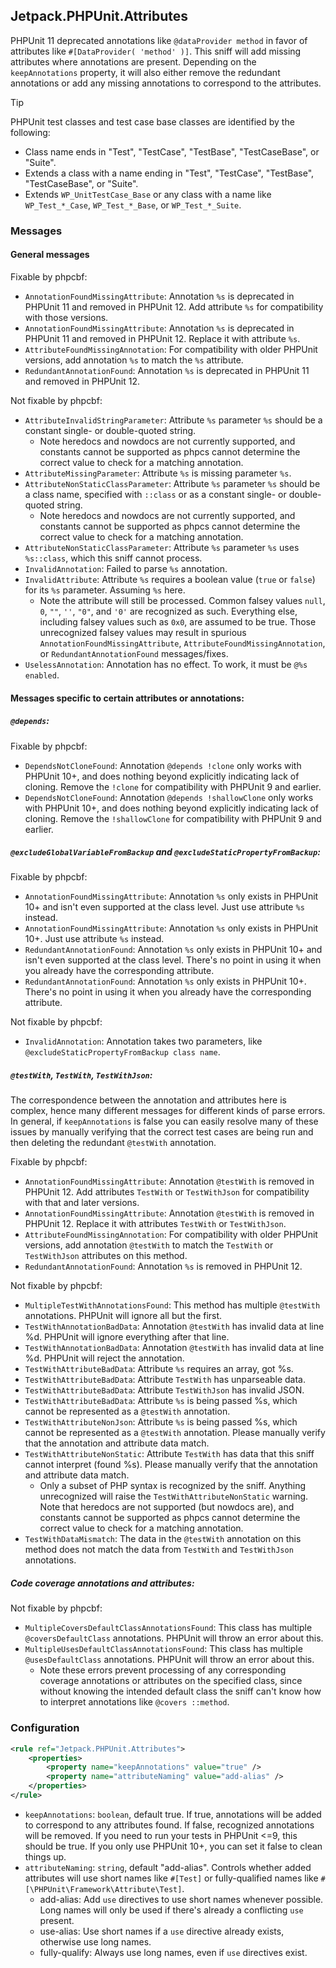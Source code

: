## Jetpack.PHPUnit.Attributes

PHPUnit 11 deprecated annotations like `@dataProvider method` in favor of attributes like `#[DataProvider( 'method' )]`.
This sniff will add missing attributes where annotations are present. Depending on the `keepAnnotations` property, it will also either remove the redundant annotations or add any missing annotations to correspond to the attributes.

> [!TIP]
> PHPUnit test classes and test case base classes are identified by the following:
>
> * Class name ends in "Test", "TestCase", "TestBase", "TestCaseBase", or "Suite".
> * Extends a class with a name ending in "Test", "TestCase", "TestBase", "TestCaseBase", or "Suite".
> * Extends `WP_UnitTestCase_Base` or any class with a name like `WP_Test_*_Case`, `WP_Test_*_Base`, or `WP_Test_*_Suite`.

### Messages

#### General messages

Fixable by phpcbf:

* `AnnotationFoundMissingAttribute`: Annotation `%s` is deprecated in PHPUnit 11 and removed in PHPUnit 12. Add attribute `%s` for compatibility with those versions.
* `AnnotationFoundMissingAttribute`: Annotation `%s` is deprecated in PHPUnit 11 and removed in PHPUnit 12. Replace it with attribute `%s`.
* `AttributeFoundMissingAnnotation`: For compatibility with older PHPUnit versions, add annotation `%s` to match the `%s` attribute.
* `RedundantAnnotationFound`: Annotation `%s` is deprecated in PHPUnit 11 and removed in PHPUnit 12.

Not fixable by phpcbf:

* `AttributeInvalidStringParameter`: Attribute `%s` parameter `%s` should be a constant single- or double-quoted string.
  * Note heredocs and nowdocs are not currently supported, and constants cannot be supported as phpcs cannot determine the correct value to check for a matching annotation.
* `AttributeMissingParameter`: Attribute `%s` is missing parameter `%s`.
* `AttributeNonStaticClassParameter`: Attribute `%s` parameter `%s` should be a class name, specified with `::class` or as a constant single- or double-quoted string.
  * Note heredocs and nowdocs are not currently supported, and constants cannot be supported as phpcs cannot determine the correct value to check for a matching annotation.
* `AttributeNonStaticClassParameter`: Attribute `%s` parameter `%s` uses `%s::class`, which this sniff cannot process.
* `InvalidAnnotation`: Failed to parse `%s` annotation.
* `InvalidAttribute`: Attribute `%s` requires a boolean value (`true` or `false`) for its `%s` parameter. Assuming `%s` here.
  * Note the attribute will still be processed. Common falsey values `null`, `0`, `""`, `''`, `"0"`, and `'0'` are recognized as such. Everything else, including falsey values such as `0x0`, are assumed to be true.
    Those unrecognized falsey values may result in spurious `AnnotationFoundMissingAttribute`, `AttributeFoundMissingAnnotation`, or `RedundantAnnotationFound` messages/fixes.
* `UselessAnnotation`: Annotation has no effect. To work, it must be `@%s enabled`.

#### Messages specific to certain attributes or annotations:

##### `@depends`:

Fixable by phpcbf:

* `DependsNotCloneFound`: Annotation `@depends !clone` only works with PHPUnit 10+, and does nothing beyond explicitly indicating lack of cloning. Remove the `!clone` for compatibility with PHPUnit 9 and earlier.
* `DependsNotCloneFound`: Annotation `@depends !shallowClone` only works with PHPUnit 10+, and does nothing beyond explicitly indicating lack of cloning. Remove the `!shallowClone` for compatibility with PHPUnit 9 and earlier.

##### `@excludeGlobalVariableFromBackup` and `@excludeStaticPropertyFromBackup`:

Fixable by phpcbf:

* `AnnotationFoundMissingAttribute`: Annotation `%s` only exists in PHPUnit 10+ and isn't even supported at the class level. Just use attribute `%s` instead.
* `AnnotationFoundMissingAttribute`: Annotation `%s` only exists in PHPUnit 10+. Just use attribute `%s` instead.
* `RedundantAnnotationFound`: Annotation `%s` only exists in PHPUnit 10+ and isn't even supported at the class level. There\'s no point in using it when you already have the corresponding attribute.
* `RedundantAnnotationFound`: Annotation `%s` only exists in PHPUnit 10+. There's no point in using it when you already have the corresponding attribute.

Not fixable by phpcbf:

* `InvalidAnnotation`: Annotation takes two parameters, like `@excludeStaticPropertyFromBackup class name`.

##### `@testWith`, `TestWith`, `TestWithJson`:

The correspondence between the annotation and attributes here is complex, hence many different messages for different kinds of parse errors.
In general, if `keepAnnotations` is false you can easily resolve many of these issues by manually verifying that the correct test cases are being run and then deleting the redundant `@testWith` annotation.

Fixable by phpcbf:

* `AnnotationFoundMissingAttribute`: Annotation `@testWith` is removed in PHPUnit 12. Add attributes `TestWith` or `TestWithJson` for compatibility with that and later versions.
* `AnnotationFoundMissingAttribute`: Annotation `@testWith` is removed in PHPUnit 12. Replace it with attributes `TestWith` or `TestWithJson`.
* `AttributeFoundMissingAnnotation`: For compatibility with older PHPUnit versions, add annotation `@testWith` to match the `TestWith` or `TestWithJson` attributes on this method.
* `RedundantAnnotationFound`: Annotation `%s` is removed in PHPUnit 12.

Not fixable by phpcbf:

* `MultipleTestWithAnnotationsFound`: This method has multiple `@testWith` annotations. PHPUnit will ignore all but the first.
* `TestWithAnnotationBadData`: Annotation `@testWith` has invalid data at line %d. PHPUnit will ignore everything after that line.
* `TestWithAnnotationBadData`: Annotation `@testWith` has invalid data at line %d. PHPUnit will reject the annotation.
* `TestWithAttributeBadData`: Attribute `%s` requires an array, got %s.
* `TestWithAttributeBadData`: Attribute `TestWith` has unparseable data.
* `TestWithAttributeBadData`: Attribute `TestWithJson` has invalid JSON.
* `TestWithAttributeBadData`: Attribute `%s` is being passed %s, which cannot be represented as a `@testWith` annotation.
* `TestWithAttributeNonJson`: Attribute `%s` is being passed %s, which cannot be represented as a `@testWith` annotation. Please manually verify that the annotation and attribute data match.
* `TestWithAttributeNonStatic`: Attribute `TestWith` has data that this sniff cannot interpret (found %s). Please manually verify that the annotation and attribute data match.
  * Only a subset of PHP syntax is recognized by the sniff. Anything unrecognized will raise the `TestWithAttributeNonStatic` warning.
    Note that heredocs are not supported (but nowdocs are), and constants cannot be supported as phpcs cannot determine the correct value to check for a matching annotation.
* `TestWithDataMismatch`: The data in the `@testWith` annotation on this method does not match the data from `TestWith` and `TestWithJson` annotations.

##### Code coverage annotations and attributes:

Not fixable by phpcbf:

* `MultipleCoversDefaultClassAnnotationsFound`: This class has multiple `@coversDefaultClass` annotations. PHPUnit will throw an error about this.
* `MultipleUsesDefaultClassAnnotationsFound`: This class has multiple `@usesDefaultClass` annotations. PHPUnit will throw an error about this.
  * Note these errors prevent processing of any corresponding coverage annotations or attributes on the specified class, since without knowing the intended default class the sniff can't know how to interpret annotations like `@covers ::method`.

### Configuration

```xml
<rule ref="Jetpack.PHPUnit.Attributes">
	<properties>
		<property name="keepAnnotations" value="true" />
		<property name="attributeNaming" value="add-alias" />
	</properties>
</rule>
```

* `keepAnnotations`: `boolean`, default true. If true, annotations will be added to correspond to any attributes found. If false, recognized annotations will be removed.
  If you need to run your tests in PHPUnit <=9, this should be true. If you only use PHPUnit 10+, you can set it false to clean things up.
* `attributeNaming`: `string`, default "add-alias". Controls whether added attributes will use short names like `#[Test]` or fully-qualified names like `#[\PHPUnit\Framework\Attribute\Test]`.
  * add-alias: Add `use` directives to use short names whenever possible. Long names will only be used if there's already a conflicting `use` present.
  * use-alias: Use short names if a `use` directive already exists, otherwise use long names.
  * fully-qualify: Always use long names, even if `use` directives exist.
